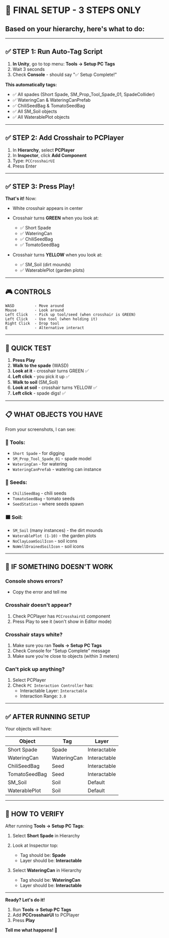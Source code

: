 # 🚀 FINAL SETUP - 3 STEPS ONLY

## Based on your hierarchy, here's what to do:

---

## ✅ STEP 1: Run Auto-Tag Script

1. **In Unity**, go to top menu: **Tools → Setup PC Tags**
2. Wait 3 seconds
3. Check **Console** - should say "✅ Setup Complete!"

**This automatically tags:**
- ✅ All spades (Short Spade, SM_Prop_Tool_Spade_01, SpadeCollider)
- ✅ WateringCan & WateringCanPrefab
- ✅ ChiliSeedBag & TomatoSeedBag
- ✅ All SM_Soil objects
- ✅ All WaterablePlot objects

---

## ✅ STEP 2: Add Crosshair to PCPlayer

1. In **Hierarchy**, select **PCPlayer**
2. In **Inspector**, click **Add Component**
3. Type: `PCCrosshairUI`
4. Press Enter

---

## ✅ STEP 3: Press Play!

**That's it!** Now:
- White crosshair appears in center
- Crosshair turns **GREEN** when you look at:
  - ✅ Short Spade
  - ✅ WateringCan
  - ✅ ChiliSeedBag
  - ✅ TomatoSeedBag

- Crosshair turns **YELLOW** when you look at:
  - ✅ SM_Soil (dirt mounds)
  - ✅ WaterablePlot (garden plots)

---

## 🎮 CONTROLS

```
WASD         - Move around
Mouse        - Look around
Left Click   - Pick up tool/seed (when crosshair is GREEN)
Left Click   - Use tool (when holding it)
Right Click  - Drop tool
E            - Alternative interact
```

---

## 🎯 QUICK TEST

1. **Press Play**
2. **Walk to the spade** (WASD)
3. **Look at it** - crosshair turns GREEN ✅
4. **Left click** - you pick it up ✅
5. **Walk to soil** (SM_Soil)
6. **Look at soil** - crosshair turns YELLOW ✅
7. **Left click** - spade digs! ✅

---

## 📋 WHAT OBJECTS YOU HAVE

From your screenshots, I can see:

### 🔧 Tools:
- `Short Spade` - for digging
- `SM_Prop_Tool_Spade_01` - spade model
- `WateringCan` - for watering
- `WateringCanPrefab` - watering can instance

### 🌱 Seeds:
- `ChiliSeedBag` - chili seeds
- `TomatoSeedBag` - tomato seeds
- `SeedStation` - where seeds spawn

### 🟫 Soil:
- `SM_Soil` (many instances) - the dirt mounds
- `WaterablePlot (1-10)` - the garden plots
- `NoClayLoamSoilIcon` - soil icons
- `NoWellDrainedSoilIcon` - soil icons

---

## 🐛 IF SOMETHING DOESN'T WORK

### Console shows errors?
- Copy the error and tell me

### Crosshair doesn't appear?
1. Check PCPlayer has `PCCrosshairUI` component
2. Press Play to see it (won't show in Editor mode)

### Crosshair stays white?
1. Make sure you ran **Tools → Setup PC Tags**
2. Check Console for "Setup Complete" message
3. Make sure you're close to objects (within 3 meters)

### Can't pick up anything?
1. Select PCPlayer
2. Check `PC Interaction Controller` has:
   - Interactable Layer: `Interactable`
   - Interaction Range: `3.0`

---

## ✅ AFTER RUNNING SETUP

Your objects will have:

| Object | Tag | Layer |
|--------|-----|-------|
| Short Spade | Spade | Interactable |
| WateringCan | WateringCan | Interactable |
| ChiliSeedBag | Seed | Interactable |
| TomatoSeedBag | Seed | Interactable |
| SM_Soil | Soil | Default |
| WaterablePlot | Soil | Default |

---

## 📸 HOW TO VERIFY

After running **Tools → Setup PC Tags**:

1. Select **Short Spade** in Hierarchy
2. Look at Inspector top:
   - Tag should be: **Spade**
   - Layer should be: **Interactable**

3. Select **WateringCan** in Hierarchy
   - Tag should be: **WateringCan**
   - Layer should be: **Interactable**

---

**Ready? Let's do it!**

1. Run **Tools → Setup PC Tags**
2. Add **PCCrosshairUI** to PCPlayer
3. Press **Play**

**Tell me what happens! 🚀**
